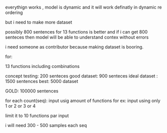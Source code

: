 everythign works , model is dynamic 
and it will work definatly in dynamic re ordering

but i need to make more dataset

possibly 800 sentences for 13 functions is better
and if i can get 800 senteces then model will be able to understand contex without errors


i need someone as contributor because making dataset is booring.


for:

13 functions including combinations

concept testing: 200 senteces
good dataset: 900 senteces
ideal dataset : 1500 sentences
best: 5000 dataset 

GOLD: 100000 sentences 


for each count(seq): input usig amount of functions
for ex: input using only 1 or 2 or 3 or 4

limit it to 10 functions par input

i will need 300 - 500 samples each seq
